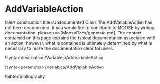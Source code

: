 <!-- MOOSE Documentation Stub: Remove this when content is added. -->

# AddVariableAction

!alert construction title=Undocumented Class
The AddVariableAction has not been documented, if you would like to contribute to MOOSE by writing
documentation, please see [MooseDocs/generate.md]. The content contained on this page explains the typical
documentation associated with an action; however, what is contained is ultimately determined by what
is necessary to make the documentation clear for users.

!syntax description /Variables/AddVariableAction

!syntax parameters /Variables/AddVariableAction

!bibtex bibliography
